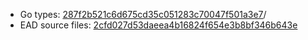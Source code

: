 * Go types: [287f2b521c6d675cd35c051283c70047f501a3e7](https://github.com/NYULibraries/dlts-finding-aids-ead-go-packages/commit/287f2b521c6d675cd35c051283c70047f501a3e7)/
* EAD source files: [2cfd027d53daeea4b16824f654e3b8bf346b643e](https://github.com/NYULibraries/dlts-finding-aids-ead-sample-set-1/commit/2cfd027d53daeea4b16824f654e3b8bf346b643e)
